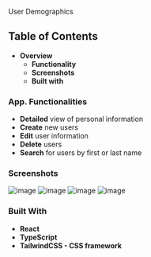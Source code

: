 User Demographics
## Table of Contents
* <strong>Overview</strong>
    * <strong>Functionality</strong>
    * <strong>Screenshots</strong>
    * <strong>Built with</strong>
### App. Functionalities
* <strong>Detailed</strong> view of personal information
* <strong>Create</strong> new users
* <strong>Edit</strong> user information
* <strong>Delete</strong> users
* <strong>Search</strong> for users by first or last name
### Screenshots
![image](https://user-images.githubusercontent.com/89903354/195159376-5f1041fe-8403-4f05-9998-00cf4a19b794.png)
![image](https://user-images.githubusercontent.com/89903354/195159693-f42aaa94-d652-4f0a-9483-15ed82772b23.png)
![image](https://user-images.githubusercontent.com/89903354/195159859-26e26de9-c797-41cd-bd8c-fdd8117bb303.png)
![image](https://user-images.githubusercontent.com/89903354/195160061-d1a05e05-39c2-482a-a6cd-82ef8e8f9095.png)
### Built With
* <strong>React</strong>
* <strong>TypeScript</strong>
* <strong>TailwindCSS - CSS framework</strong>
